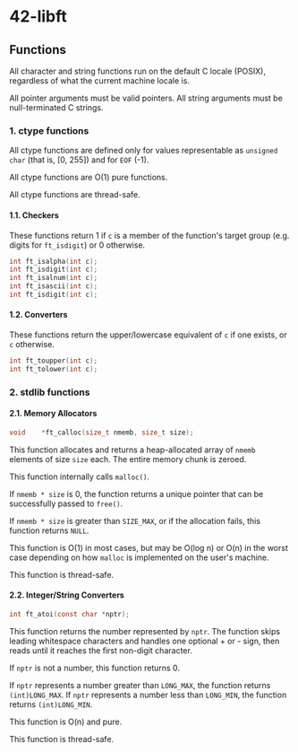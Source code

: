 # 42-libft

## Functions

All character and string functions run on the default C locale
(POSIX), regardless of what the current machine locale is.

All pointer arguments must be valid pointers. All string arguments
must be null-terminated C strings.

### 1. ctype functions

All ctype functions are defined only for values representable as
`unsigned char` (that is, [0, 255]) and for `EOF` (-1).

All ctype functions are O(1) pure functions.

All ctype functions are thread-safe.

#### 1.1. Checkers

These functions return 1 if `c` is a member of the function's target
group (e.g. digits for `ft_isdigit`) or 0 otherwise.

```C
int	ft_isalpha(int c);
int	ft_isdigit(int c);
int	ft_isalnum(int c);
int	ft_isascii(int c);
int	ft_isdigit(int c);
```

#### 1.2. Converters

These functions return the upper/lowercase equivalent of `c` if one
exists, or `c` otherwise.

```C
int	ft_toupper(int c);
int	ft_tolower(int c);
```

### 2. stdlib functions

#### 2.1. Memory Allocators

```C
void	*ft_calloc(size_t nmemb, size_t size);
```

This function allocates and returns a heap-allocated array of `nmemb`
elements of size `size` each. The entire memory chunk is zeroed.

This function internally calls `malloc()`.

If `nmemb * size` is 0, the function returns a unique pointer that can
be successfully passed to `free()`.

If `nmemb * size` is greater than `SIZE_MAX`, or if the allocation
fails, this function returns `NULL`.

This function is O(1) in most cases, but may be O(log n) or O(n) in
the worst case depending on how `malloc` is implemented on the user's
machine.

This function is thread-safe.

#### 2.2. Integer/String Converters

```C
int	ft_atoi(const char *nptr);
```

This function returns the number represented by `nptr`. The function
skips leading whitespace characters and handles one optional + or -
sign, then reads until it reaches the first non-digit character.

If `nptr` is not a number, this function returns 0.

If `nptr` represents a number greater than `LONG_MAX`, the function
returns `(int)LONG_MAX`. If `nptr` represents a number less than
`LONG_MIN`, the function returns `(int)LONG_MIN`.

This function is O(n) and pure.

This function is thread-safe.

